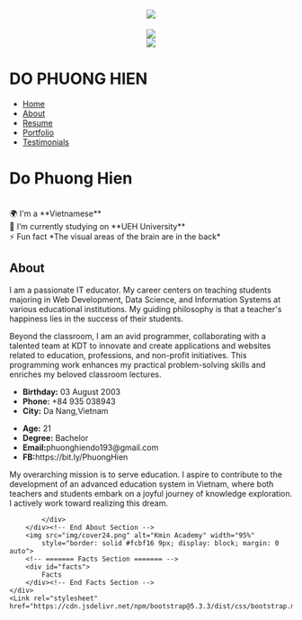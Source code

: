 <h1 align="center">
        <img src="https://readme-typing-svg.herokuapp.com?font=Righteous&size=35&duration=4000&pause=1000&center=true&random=false&width=500&height=70&lines=HELLO+%F0%9F%91%8B;I'm+PHUONG+HIEN+!" /></h1>
<body>
        <div id="sidebar">
        <div align="center">
            <img src="https://res.cloudinary.com/dqifqi0gz/image/upload/v1718982370/IMG_9897_1_jybvrw.png"/></div>
        <div align="center"> 
  <a href="mailto:phuonghiendo193@gmail.com">
    <img src="https://img.shields.io/badge/Gmail-333333?style=for-the-badge&logo=gmail&logoColor=yellow" />
  </a>
        </div>
            <h1>DO PHUONG HIEN</h1>
        </div>
            <div class="navbar">
                <ul>
                    <li><a href="#hero" class="nav-link scrollto active" color='yellow'><i class="bi bi-house-door"></i><span>Home</span></a></li>
                    <li><a href="#about" class="nav-link scrollto"><i class="bi bi-person"></i> <span>About</span></a></li>
                    <li><a href="#resume" class="nav-link scrollto"><i class="bi bi-file-earmark-person"></i></i><span>Resume</span></a></li>
                    <li><a href="#portfolio" class="nav-link scrollto"><i class="bi bi-kanban"></i><span>Portfolio</span></a></li>
                    <li><a href="#testimonials" class="nav-link scrollto"><i class="bi bi-box2-heart"></i><span>Testimonials</span></a></li>
                </ul>
            </div>
        </div>
    </div> <!-- End Sidebar -->
    <!-- ======= Hero Section ======= -->
    <div id="hero" class="">
        <div class="text">
            <h1>Do Phuong Hien</h1>
        <br>
                🌍 I'm a **Vietnamese** <br>
                🔭 I’m currently studying on **UEH University** <br>
                ⚡ Fun fact *The visual areas of the brain are in the back* <br>
        </div>
    </div><!-- End Hero -->
    <div id="main">
        <!-- ======= About Section ======= -->
        <div id="about" class="about">
            <div class="container">
                <div>
                    <h2> About </h2>
                    <p>I am a passionate IT educator. My career centers on teaching students majoring in Web
                        Development, Data Science, and Information Systems at various educational institutions. My
                        guiding philosophy is that a teacher's happiness lies in the success of their students.</p>
                </div>
                <div class="">
                        <p class="italic">
                            Beyond the classroom, I am an avid programmer, collaborating with a talented team at KDT to
                            innovate and create applications and websites related to education, professions, and
                            non-profit initiatives. This programming work enhances my practical problem-solving skills
                            and enriches my beloved classroom lectures.
                        </p>
                        <div class="row">
                                <ul>
                                    <li><i class="bi bi-chevron-right"></i> <strong>Birthday:</strong> <span>03 August 2003</span></li>
                                    <li><i class="bi bi-chevron-right"></i> <strong>Phone:</strong> <span>+84 935 038943</span></li>
                                    <li><i class="bi bi-chevron-right"></i> <strong>City:</strong> <span>Da Nang,Vietnam</span></li>
                                </ul>
                                <ul>
                                    <li><i class="bi bi-chevron-right"></i> <strong>Age:</strong> <span>21</span></li>
                                    <li><i class="bi bi-chevron-right"></i> <strong>Degree:</strong> <span>Bachelor</span></li>
                                    <li><i class="bi bi-chevron-right"></i> <strong>Email:</strong><span>phuonghiendo193@gmail.com</span></li>
                                    <li><i class="bi bi-chevron-right"></i> <strong>FB:</strong><span>https://bit.ly/PhuongHien</span></li>
                                </ul>
                            </div>
                        </div>
                        <p>
                            My overarching mission is to serve education. I aspire to contribute to the development of
                            an advanced education system in Vietnam, where both teachers and students embark on a joyful
                            journey of knowledge exploration. I actively work toward realizing this dream.
                        </p>
                    </div>
                </div>
        
            </div>
        </div><!-- End About Section -->
        <img src="img/cover24.png" alt="Kmin Academy" width="95%"
            style="border: solid #fcbf16 9px; display: block; margin: 0 auto">
        <!-- ======= Facts Section ======= -->
        <div id="facts">
            Facts
        </div><!-- End Facts Section -->
    </div>
    <Link rel="stylesheet" href="https://cdn.jsdelivr.net/npm/bootstrap@5.3.3/dist/css/bootstrap.min.css">
</body>
</html>
